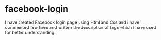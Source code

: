 # facebook-login
I have created Facebook login page using Html and Css and i have commented few lines and written the description of tags which i have used for better understanding.
